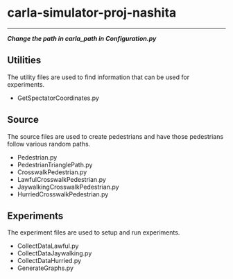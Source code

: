 # carla-simulator-proj-nashita
***

***Change the path in carla_path in Configuration.py***

## **Utilities**

The utility files are used to find information that can be used for experiments.

* GetSpectatorCoordinates.py

## **Source**

The source files are used to create pedestrians and have those pedestrians follow various random paths.

* Pedestrian.py
* PedestrianTrianglePath.py
* CrosswalkPedestrian.py
* LawfulCrosswalkPedestrian.py
* JaywalkingCrosswalkPedestrian.py
* HurriedCrosswalkPedestrian.py

## **Experiments**

The experiment files are used to setup and run experiments.

* CollectDataLawful.py
* CollectDataJaywalking.py
* CollectDataHurried.py
* GenerateGraphs.py
